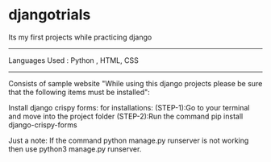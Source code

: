 # djangotrials

Its my first projects while practicing django
_______________________________________________________________________________________________________________________________
Languages Used : Python , HTML, CSS
_______________________________________________________________________________________________________________________________

Consists of sample website
"While using this django projects please be sure that the following items must be installed":

Install django crispy forms:
    for installations: 
    (STEP-1):Go to your terminal and move into the project folder 
    (STEP-2):Run the command pip install django-crispy-forms

Just a note:
    If the command python manage.py runserver is not working then use python3 manage.py runserver.
    
    
    
    
